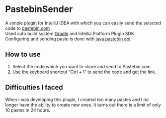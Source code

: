 # PastebinSender
A simple plugin for IntelliJ IDEA with which you can easily send the selected code to [pastebin.com](https://pastebin.com/)<br/>
Used auto build system [Gradle](https://gradle.org/) and IntelliJ Platform Plugin SDK.<br/>Configuring and sending paste is done with [java pastebin api](https://github.com/marcoacierno/pastebin-java-api).
## How to use
1. Select the code which you want to share and send to Pastebin.com
2. Use the keyboard shortcut "Ctrl + \\" to send the code and get the link.

## Difficulties I faced
When I was developing this plugin, I created too many pastes and I no longer have the ability to create new ones. It turns out there is a limit of only 10 pastes in 24 hours.
